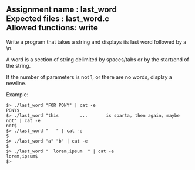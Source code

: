 Assignment name  : last\_word  
Expected files   : last\_word.c  
Allowed functions: write  
--------------------------------------------------------------------------------  

Write a program that takes a string and displays its last word followed by a \n.  

A word is a section of string delimited by spaces/tabs or by the start/end of
the string.  

If the number of parameters is not 1, or there are no words, display a newline.  

Example:  
```
$> ./last_word "FOR PONY" | cat -e
PONY$
$> ./last_word "this        ...       is sparta, then again, maybe    not" | cat -e
not$
$> ./last_word "   " | cat -e
$
$> ./last_word "a" "b" | cat -e
$
$> ./last_word "  lorem,ipsum  " | cat -e
lorem,ipsum$
$>
```
